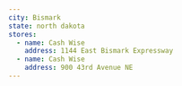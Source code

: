 ```yaml
---
city: Bismark
state: north dakota
stores:
  - name: Cash Wise
    address: 1144 East Bismark Expressway
  - name: Cash Wise
    address: 900 43rd Avenue NE
---
```

